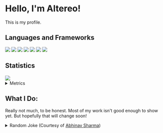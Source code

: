 # Hello, I'm Altereo!
 This is my profile.
 
## Languages and Frameworks
 <span>
  	<img src="https://img.shields.io/badge/node.js%20-%2343853D.svg?&style=for-the-badge&logo=node.js&logoColor=white"/>
   <img src="https://img.shields.io/badge/javascript%20-%23323330.svg?&style=for-the-badge&logo=javascript&logoColor=%23F7DF1E"/>
   <img src="https://img.shields.io/badge/css3%20-%231572B6.svg?&style=for-the-badge&logo=css3&logoColor=white"/>
   <img src="https://img.shields.io/badge/python%20-%2314354C.svg?&style=for-the-badge&logo=python&logoColor=white"/>
   <img src="https://img.shields.io/badge/shell_script%20-%23121011.svg?&style=for-the-badge&logo=gnu-bash&logoColor=white"/>
 </span>
 <span>
   <img src="https://img.shields.io/badge/react%20-%2320232a.svg?&style=for-the-badge&logo=react&logoColor=%2361DAFB"/>
   <img src="https://img.shields.io/badge/jquery%20-%230769AD.svg?&style=for-the-badge&logo=jquery&logoColor=white"/>
 </span>
 
## Statistics
 <a href="https://github.com/anuraghazra/github-readme-stats">
  <img align="center" src="https://github-readme-stats.vercel.app/api?username=altereo&count_private=true&show_icons=true" />
 </a>


<details>
 <summary>
  Metrics
 </summary>
 
<!--START_SECTION:waka-->
**🐱 My Github Data** 

> 🏆 12 Contributions in the Year 2021
 > 
> 📦 180.3 kB Used in Github's Storage 
 > 
> 🚫 Not Opted to Hire
 > 
> 📜 6 Public Repositories 
 > 
> 🔑 19 Private Repositories  
 > 
**I'm an Early 🐤** 

```text
🌞 Morning    11 commits     ██████░░░░░░░░░░░░░░░░░░░   26.19% 
🌆 Daytime    29 commits     █████████████████░░░░░░░░   69.05% 
🌃 Evening    2 commits      █░░░░░░░░░░░░░░░░░░░░░░░░   4.76% 
🌙 Night      0 commits      ░░░░░░░░░░░░░░░░░░░░░░░░░   0.0%

```
📅 **I'm Most Productive on Tuesday** 

```text
Monday       1 commits      ░░░░░░░░░░░░░░░░░░░░░░░░░   2.38% 
Tuesday      28 commits     ████████████████░░░░░░░░░   66.67% 
Wednesday    7 commits      ████░░░░░░░░░░░░░░░░░░░░░   16.67% 
Thursday     1 commits      ░░░░░░░░░░░░░░░░░░░░░░░░░   2.38% 
Friday       4 commits      ██░░░░░░░░░░░░░░░░░░░░░░░   9.52% 
Saturday     0 commits      ░░░░░░░░░░░░░░░░░░░░░░░░░   0.0% 
Sunday       1 commits      ░░░░░░░░░░░░░░░░░░░░░░░░░   2.38%

```


📊 **This Week I Spent My Time On** 

```text
⌚︎ Time Zone: Australia/Darwin

💬 Programming Languages: 
JavaScript               29 mins             █████████░░░░░░░░░░░░░░░░   38.0% 
CSS                      23 mins             ███████░░░░░░░░░░░░░░░░░░   29.69% 
Markdown                 13 mins             ████░░░░░░░░░░░░░░░░░░░░░   17.13% 
HTML                     11 mins             ███░░░░░░░░░░░░░░░░░░░░░░   15.19%

🔥 Editors: 
Atom                     1 hr 17 mins        █████████████████████████   100.0%

🐱‍💻 Projects: 
story-dice-html          1 hr 4 mins         ████████████████████░░░░░   82.87% 
altereo.github.io        13 mins             ████░░░░░░░░░░░░░░░░░░░░░   17.13%

💻 Operating System: 
Windows                  1 hr 17 mins        █████████████████████████   100.0%

```

**I Mostly Code in JavaScript** 

```text
JavaScript               16 repos            █████████████████████░░░░   84.21% 
Python                   2 repos             ██░░░░░░░░░░░░░░░░░░░░░░░   10.53% 
HTML                     1 repo              █░░░░░░░░░░░░░░░░░░░░░░░░   5.26%

```


**Timeline**

![Chart not found](https://raw.githubusercontent.com/altereo/altereo/master/charts/bar_graph.png) 


<!--END_SECTION:waka-->
</details>

## What I Do:
 Really not much, to be honest. Most of my work isn't good enough to show yet. But hopefully that will change soon!

<details>
 <summary>
  Random Joke (Courtesy of <a href=https://github.com/ABSphreak/readme-jokes>Abhinav Sharma</a>)
 </summary>
 <img src="https://readme-jokes.vercel.app/api" alt="Jokes Card" />
</details>
